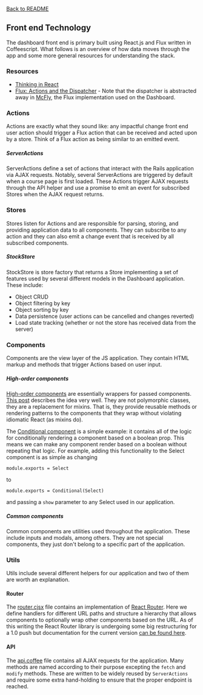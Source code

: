 [Back to README](../README.md)

## Front end Technology

The dashboard front end is primary built using React.js and Flux written in Coffeescript. What follows is an overview of how data moves through the app and some more general resources for understanding the stack.

### Resources
- [Thinking in React](https://facebook.github.io/react/docs/thinking-in-react.html)
- [Flux: Actions and the Dispatcher](https://facebook.github.io/react/blog/2014/07/30/flux-actions-and-the-dispatcher.html) - Note that the dispatcher is abstracted away in [McFly](https://github.com/kenwheeler/mcfly), the Flux implementation used on the Dashboard.

### Actions
Actions are exactly what they sound like: any impactful change front end user action should trigger a Flux action that can be received and acted upon by a store. Think of a Flux action as being similar to an emitted event.

##### ServerActions
ServerActions define a set of actions that interact with the Rails application via AJAX requests. Notably, several ServerActions are triggered by default when a course page is first loaded. These Actions trigger AJAX requests through the API helper and use a promise to emit an event for subscribed Stores when the AJAX request returns.

### Stores
Stores listen for Actions and are responsible for parsing, storing, and providing application data to all components. They can subscribe to any action and they can also emit a change event that is received by all subscribed components.

##### StockStore
StockStore is store factory that returns a Store implementing a set of features used by several different models in the Dashboard application. These include:

- Object CRUD
- Object filtering by key
- Object sorting by key
- Data persistence (user actions can be cancelled and changes reverted)
- Load state tracking (whether or not the store has received data from the server)

### Components
Components are the view layer of the JS application. They contain HTML markup and methods that trigger Actions based on user input.

##### High-order components
[High-order components](/app/assets/javascripts/components/high_order) are essentially wrappers for passed components. [This post](https://medium.com/@dan_abramov/mixins-are-dead-long-live-higher-order-components-94a0d2f9e750) describes the idea very well. They are not polymorphic classes, they are a replacement for mixins. That is, they provide reusable methods or rendering patterns to the components that they wrap without violating idiomatic React (as mixins do).

The [Conditional component](/app/assets/javascripts/components/high_order/conditional.cjsx) is a simple example: it contains all of the logic for conditionally rendering a component based on a boolean prop. This means we can make any component render based on a boolean without repeating that logic. For example, adding this functionality to the Select component is as simple as changing 

	module.exports = Select
to

	module.exports = Conditional(Select)
	
and passing a `show` parameter to any Select used in our application.

##### Common components
Common components are utilities used throughout the application. These include inputs and modals, among others. They are not special components, they just don't belong to a specific part of the application.

### Utils
Utils include several different helpers for our application and two of them are worth an explanation.

#### Router
The [router.cjsx](/app/assets/javascripts/utils/router.cjsx) file contains an implementation of [React Router](https://github.com/rackt/react-router). Here we define handlers for different URL paths and structure a hierarchy that allows components to optionally wrap other components based on the URL. As of this writing the React Router library is undergoing some big restructuring for a 1.0 push but documentation for the current version [can be found here](http://rackt.github.io/react-router/).

#### API
The [api.coffee](/app/assets/javascripts/utils/api.coffee) file contains all AJAX requests for the application. Many methods are named according to their  purpose excepting the `fetch` and `modify` methods. These are written to be widely reused by `ServerActions` and require some extra hand-holding to ensure that the proper endpoint is reached.